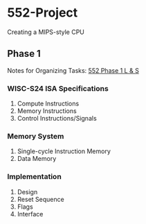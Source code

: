 # 552-Project
Creating a MIPS-style CPU

## Phase 1
Notes for Organizing Tasks: [552 Phase 1 L & S](https://docs.google.com/document/d/1EIT2YE9qVkbk8FTKkhfBuAA56mgEnbDFtGcCBj3Gh_Q/edit?usp=sharing)
### WISC-S24 ISA Specifications
1) Compute Instructions
2) Memory Instructions
3) Control Instructions/Signals

### Memory System   
1) Single-cycle Instruction Memory
2) Data Memory

### Implementation
1) Design
2) Reset Sequence
3) Flags
4) Interface
